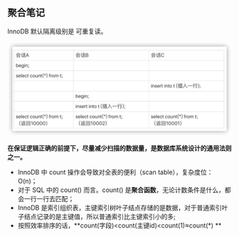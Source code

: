## 聚合笔记



InnoDB 默认隔离级别是 可重复读。

![image-20210316205504064](.assets/image-20210316205504064.png)

**在保证逻辑正确的前提下，尽量减少扫描的数据量，是数据库系统设计的通用法则之一。**

- InnoDB 中 count 操作会导致对全表的便利（scan table），复杂度位：O(n)；
- 对于 SQL 中的 count() 而言。count() 是**聚合函数**，无论计数条件是什么，都会一行一行去匹配；
- InnoDB 是索引组织表，主键索引树叶子结点存储的是数据，对于普通索引叶子结点记录的是主键值，所以普通索引比主键索引小的多;
- 按照效率排序的话，**count(字段)<count(主键id)<count(1)≈count(*) ** 















